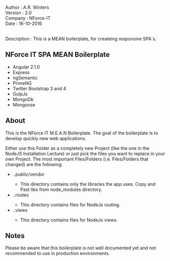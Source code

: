 <p>Author      : A.R. Winters <br/>
   Version     : 2.0 <br/>
   Company     : NForce-IT <br/>
   Date        : 16-10-2016 <br/><br/>

   Description : This is a MEAN boilerplate, for createing responsive SPA`s. <br/>

## NForce IT SPA MEAN Boilerplate

<ul>
   <li>Angular 2.1.0</li>
   <li>Express</li>
   <li>ngSemantic</li>
   <li>PrimeNG </li>
   <li>Twitter Bootstrap 3 and 4</li>
   <li>GulpJs</li>
   <li>MongoDb</li>
   <li>Mongoose</li>   
</ul>

## About
This is the NForce IT M.E.A.N Boilerplate. The goal of the boilerplate is to develop quickly new web applications.

Either use this Folder as a completely new Project (like the one in the NodeJS Installation Lecture) or just pick the files you want to replace in your own Project.
The most important Files/Folders (i.e. Files/Folders that changed) are the following:
<br/>
<ul>
   <li>..public/vendor</li>
      <ul>
         <li>This directory contains only the libraries the app uses. Copy and Past libs from node_modules directory.</li>
      </ul>
   <li>..routes</li>
      <ul>
         <li>This directory contains files for NodeJs routing.</li>
      </ul>
   <li>..views</li>
      <ul>
         <li>This directory contains files for NodeJs views.</li>
      </ul>
</ul>

## Notes
Please be aware that this boilerplate is not well documented yet and not recommended to use in production environments.

